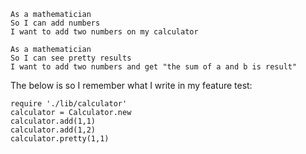 
```
As a mathematician
So I can add numbers
I want to add two numbers on my calculator
```

```
As a mathematician
So I can see pretty results
I want to add two numbers and get "the sum of a and b is result"
```

The below is so I remember what I write in my feature test:
```
require './lib/calculator'
calculator = Calculator.new
calculator.add(1,1)
calculator.add(1,2)
calculator.pretty(1,1)
```
